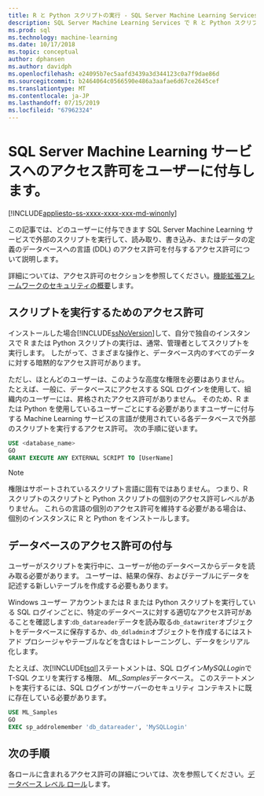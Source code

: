 ```yaml
---
title: R と Python スクリプトの実行 - SQL Server Machine Learning Services のデータベース アクセス許可の付与
description: SQL Server Machine Learning Services で R と Python スクリプトの実行、データベース ユーザーのアクセス許可を付与する方法。
ms.prod: sql
ms.technology: machine-learning
ms.date: 10/17/2018
ms.topic: conceptual
author: dphansen
ms.author: davidph
ms.openlocfilehash: e24095b7ec5aafd3439a3d344123c0a7f9dae86d
ms.sourcegitcommit: b2464064c0566590e486a3aafae6d67ce2645cef
ms.translationtype: MT
ms.contentlocale: ja-JP
ms.lasthandoff: 07/15/2019
ms.locfileid: "67962324"
---
```

# <a name="give-users-permission-to-sql-server-machine-learning-services"></a>SQL Server Machine Learning サービスへのアクセス許可をユーザーに付与します。
[!INCLUDE[appliesto-ss-xxxx-xxxx-xxx-md-winonly](../../includes/appliesto-ss-xxxx-xxxx-xxx-md-winonly.md)]

この記事では、どのユーザーに付与できます SQL Server Machine Learning サービスで外部のスクリプトを実行して、読み取り、書き込み、またはデータの定義のデータベースへの言語 (DDL) のアクセス許可を付与するアクセス許可について説明します。

詳細については、アクセス許可のセクションを参照してください。[機能拡張フレームワークのセキュリティの概要](../../advanced-analytics/concepts/security.md#permissions)します。

<a name="permissions-external-script"></a>

## <a name="permission-to-run-scripts"></a>スクリプトを実行するためのアクセス許可

インストールした場合[!INCLUDE[ssNoVersion](../../includes/ssnoversion-md.md)]して、自分で独自のインスタンスで R または Python スクリプトの実行は、通常、管理者としてスクリプトを実行します。 したがって、さまざまな操作と、データベース内のすべてのデータに対する暗黙的なアクセス許可があります。

ただし、ほとんどのユーザーは、このような高度な権限を必要はありません。 たとえば、一般に、データベースにアクセスする SQL ログインを使用して、組織内のユーザーには、昇格されたアクセス許可がありません。 そのため、R または Python を使用しているユーザーごとにする必要がありますユーザーに付与する Machine Learning サービスの言語が使用されている各データベースで外部のスクリプトを実行するアクセス許可。 次の手順に従います。

```sql
USE <database_name>
GO
GRANT EXECUTE ANY EXTERNAL SCRIPT TO [UserName]
```

> [!NOTE]
> 権限はサポートされているスクリプト言語に固有ではありません。 つまり、R スクリプトのスクリプトと Python スクリプトの個別のアクセス許可レベルがありません。 これらの言語の個別のアクセス許可を維持する必要がある場合は、個別のインスタンスに R と Python をインストールします。

<a name="permissions-db"></a> 

## <a name="grant-databases-permissions"></a>データベースのアクセス許可の付与

ユーザーがスクリプトを実行中に、ユーザーが他のデータベースからデータを読み取る必要があります。 ユーザーは、結果の保存、およびテーブルにデータを記述する新しいテーブルを作成する必要もあります。

Windows ユーザー アカウントまたは R または Python スクリプトを実行している SQL ログインごとに、特定のデータベースに対する適切なアクセス許可があることを確認します:`db_datareader`データを読み取る`db_datawriter`オブジェクトをデータベースに保存するか、`db_ddladmin`オブジェクトを作成するにはストアド プロシージャやテーブルなどを含むはトレーニングし、データをシリアル化します。

たとえば、次[!INCLUDE[tsql](../../includes/tsql-md.md)]ステートメントは、SQL ログイン*MySQLLogin*で T-SQL クエリを実行する権限、 *ML_Samples*データベース。 このステートメントを実行するには、SQL ログインがサーバーのセキュリティ コンテキストに既に存在している必要があります。

```sql
USE ML_Samples
GO
EXEC sp_addrolemember 'db_datareader', 'MySQLLogin'
```

## <a name="next-steps"></a>次の手順

各ロールに含まれるアクセス許可の詳細については、次を参照してください。[データベース レベル ロール](../../relational-databases/security/authentication-access/database-level-roles.md)します。